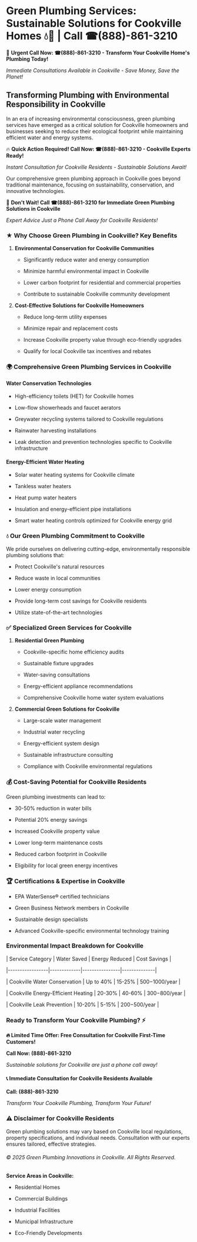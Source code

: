 # Green Plumbing Services: Sustainable Solutions for Cookville Homes 💧🌿 | Call ☎(888)-861-3210

🚨 **Urgent Call Now: ☎(888)-861-3210 - Transform Your Cookville Home's Plumbing Today!**
*Immediate Consultations Available in Cookville - Save Money, Save the Planet!*

## Transforming Plumbing with Environmental Responsibility in Cookville

In an era of increasing environmental consciousness, green plumbing services have emerged as a critical solution for Cookville homeowners and businesses seeking to reduce their ecological footprint while maintaining efficient water and energy systems. 

🔥 **Quick Action Required! Call Now: ☎(888)-861-3210 - Cookville Experts Ready!**
*Instant Consultation for Cookville Residents - Sustainable Solutions Await!*

Our comprehensive green plumbing approach in Cookville goes beyond traditional maintenance, focusing on sustainability, conservation, and innovative technologies.

🚨 **Don't Wait! Call ☎(888)-861-3210 for Immediate Green Plumbing Solutions in Cookville**
*Expert Advice Just a Phone Call Away for Cookville Residents!*

### ★ Why Choose Green Plumbing in Cookville? Key Benefits

1. **Environmental Conservation for Cookville Communities** 
   - Significantly reduce water and energy consumption
   - Minimize harmful environmental impact in Cookville
   - Lower carbon footprint for residential and commercial properties
   - Contribute to sustainable Cookville community development

2. **Cost-Effective Solutions for Cookville Homeowners** 
   - Reduce long-term utility expenses
   - Minimize repair and replacement costs
   - Increase Cookville property value through eco-friendly upgrades
   - Qualify for local Cookville tax incentives and rebates

### 🌍 Comprehensive Green Plumbing Services in Cookville

#### Water Conservation Technologies
- High-efficiency toilets (HET) for Cookville homes
- Low-flow showerheads and faucet aerators
- Greywater recycling systems tailored to Cookville regulations
- Rainwater harvesting installations
- Leak detection and prevention technologies specific to Cookville infrastructure

#### Energy-Efficient Water Heating
- Solar water heating systems for Cookville climate
- Tankless water heaters
- Heat pump water heaters
- Insulation and energy-efficient pipe installations
- Smart water heating controls optimized for Cookville energy grid

### 💧 Our Green Plumbing Commitment to Cookville

We pride ourselves on delivering cutting-edge, environmentally responsible plumbing solutions that:
- Protect Cookville's natural resources
- Reduce waste in local communities
- Lower energy consumption
- Provide long-term cost savings for Cookville residents
- Utilize state-of-the-art technologies

### ✅ Specialized Green Services for Cookville

1. **Residential Green Plumbing**
   - Cookville-specific home efficiency audits
   - Sustainable fixture upgrades
   - Water-saving consultations
   - Energy-efficient appliance recommendations
   - Comprehensive Cookville home water system evaluations

2. **Commercial Green Solutions for Cookville**
   - Large-scale water management
   - Industrial water recycling
   - Energy-efficient system design
   - Sustainable infrastructure consulting
   - Compliance with Cookville environmental regulations

### 💰 Cost-Saving Potential for Cookville Residents

Green plumbing investments can lead to:
- 30-50% reduction in water bills
- Potential 20% energy savings
- Increased Cookville property value
- Lower long-term maintenance costs
- Reduced carbon footprint in Cookville
- Eligibility for local green energy incentives

### 🏆 Certifications & Expertise in Cookville

- EPA WaterSense® certified technicians
- Green Business Network members in Cookville
- Sustainable design specialists
- Advanced Cookville-specific environmental technology training

### Environmental Impact Breakdown for Cookville

| Service Category | Water Saved | Energy Reduced | Cost Savings |
|-----------------|-------------|----------------|--------------|
| Cookville Water Conservation | Up to 40% | 15-25% | $500-$1000/year |
| Cookville Energy-Efficient Heating | 20-30% | 40-60% | $300-$800/year |
| Cookville Leak Prevention | 10-20% | 5-15% | $200-$500/year |

### Ready to Transform Your Cookville Plumbing? ⚡

**🔥 Limited Time Offer: Free Consultation for Cookville First-Time Customers!**

**Call Now: (888)-861-3210**
*Sustainable solutions for Cookville are just a phone call away!*

#### 📞 Immediate Consultation for Cookville Residents Available

**Call: (888)-861-3210**
*Transform Your Cookville Plumbing, Transform Your Future!*

### ⚠️ Disclaimer for Cookville Residents

Green plumbing solutions may vary based on Cookville local regulations, property specifications, and individual needs. Consultation with our experts ensures tailored, effective strategies.

###### © 2025 Green Plumbing Innovations in Cookville. All Rights Reserved.

**Service Areas in Cookville:** 
- Residential Homes
- Commercial Buildings
- Industrial Facilities
- Municipal Infrastructure
- Eco-Friendly Developments